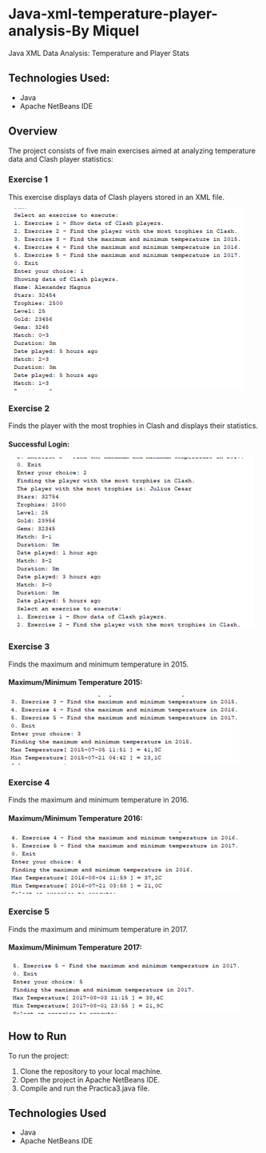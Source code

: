 # Java-xml-temperature-player-analysis-By Miquel
Java XML Data Analysis: Temperature and Player Stats

## Technologies Used:

- Java
- Apache NetBeans IDE
## Overview

The project consists of five main exercises aimed at analyzing temperature data and Clash player statistics:

### Exercise 1

This exercise displays data of Clash players stored in an XML file.

![Exercise 1 - Clash Player Stats](/Images/showPlayerData.png)

### Exercise 2

Finds the player with the most trophies in Clash and displays their statistics.

#### Successful Login:

![Exercise 2 - Player with Most Trophies](/Images/Maxthropiesplayer.png)

### Exercise 3

Finds the maximum and minimum temperature in 2015.

#### Maximum/Minimum Temperature 2015:

![Exercise 3 - Max Temperature 2015](/Images/MaxMinTemp2015.png)


### Exercise 4

Finds the maximum and minimum temperature in 2016.

#### Maximum/Minimum Temperature 2016:

![Exercise 4 - Max Temperature 2016](/Images/MaxMinTemp2016.png)


### Exercise 5

Finds the maximum and minimum temperature in 2017.

#### Maximum/Minimum Temperature 2017:

![Exercise 5 - Max Temperature 2017](/Images/MaxMinTemp2017.png)


## How to Run

To run the project:

1. Clone the repository to your local machine.
2. Open the project in Apache NetBeans IDE.
3. Compile and run the Practica3.java file.

## Technologies Used

- Java
- Apache NetBeans IDE
